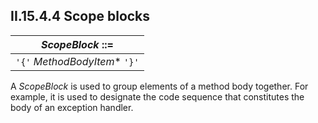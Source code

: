 ## II.15.4.4 Scope blocks

 | _ScopeBlock_ ::=
 | ----
 | `'{'` _MethodBodyItem_* `'}'`

A _ScopeBlock_ is used to group elements of a method body together. For example, it is used to designate the code sequence that constitutes the body of an exception handler.
